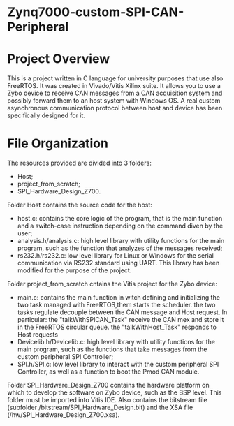 # Zynq7000-custom-SPI-CAN-Peripheral

# Project Overview
This is a project written in C language for university purposes that use also FreeRTOS. It was created in Vivado/Vitis Xilinx suite. 
It allows you to use a Zybo device to receive CAN messages from a CAN acquisition system and possibly forward them to an host system with Windows OS. 
A real custom asynchronous communication protocol between host and device has been specifically designed for it.


# File Organization
The resources provided are divided into 3 folders:
 - Host;
 - project_from_scratch;
 - SPI_Hardware_Design_Z700.

Folder Host contains the source code for the host: 	
 - host.c: contains the core logic of the program, that is the main function and a switch-case instruction depending on the command diven by the user;
 - analysis.h/analysis.c: high level library with utility functions for the main program, such as the function that analyzes of the messages received;
 - rs232.h/rs232.c: low level library for Linux or Windows for the serial communication via RS232 standard using UART. This library has been modified for the purpose of the project.


Folder project_from_scratch cntains the Vitis project for the Zybo device:
 - main.c: contains the main function in witch defining and initializing the two task managed with FreeRTOS,them starts the scheduler. 
           the two tasks regulate decouple between the CAN message and Host request.
           In particular: the "talkWithSPICAN_Task" receive the CAN mex and store it in the FreeRTOS circular queue.
                          the "talkWithHost_Task" responds to Host requests
 - Devicelib.h/Devicelib.c: high level library with utility functions for the main program, such as the functions that take messages from the custom peripheral SPI Controller;
 - SPI.h/SPI.c: low level library to interact with the custom peripheral SPI Controller, as well as a function to boot the Pmod CAN module.


Folder SPI_Hardware_Design_Z700 contains the hardware platform on which to develop the software on Zybo device, such as the BSP level. This folder must be imported into Vitis IDE. Also contains the bitstream file (subfolder /bitstream/SPI_Hardware_Design.bit) and the XSA file (/hw/SPI_Hardware_Design_Z700.xsa).
